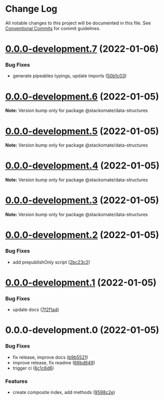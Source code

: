 # Change Log

All notable changes to this project will be documented in this file.
See [Conventional Commits](https://conventionalcommits.org) for commit guidelines.

# [0.0.0-development.7](https://github.com/stackomate/data-structures/compare/@stackomate/data-structures@0.0.0-development.6...@stackomate/data-structures@0.0.0-development.7) (2022-01-06)


### Bug Fixes

* generate pipeables typings, update imports ([50b1c03](https://github.com/stackomate/data-structures/commit/50b1c039c00b1807b8d49b85b96bb1cf22003d6c))





# [0.0.0-development.6](https://github.com/stackomate/data-structures/compare/@stackomate/data-structures@0.0.0-development.5...@stackomate/data-structures@0.0.0-development.6) (2022-01-05)

**Note:** Version bump only for package @stackomate/data-structures





# [0.0.0-development.5](https://github.com/stackomate/data-structures/compare/@stackomate/data-structures@0.0.0-development.4...@stackomate/data-structures@0.0.0-development.5) (2022-01-05)

**Note:** Version bump only for package @stackomate/data-structures





# [0.0.0-development.4](https://github.com/stackomate/data-structures/compare/@stackomate/data-structures@0.0.0-development.3...@stackomate/data-structures@0.0.0-development.4) (2022-01-05)

**Note:** Version bump only for package @stackomate/data-structures





# [0.0.0-development.3](https://github.com/stackomate/data-structures/compare/@stackomate/data-structures@0.0.0-development.2...@stackomate/data-structures@0.0.0-development.3) (2022-01-05)

**Note:** Version bump only for package @stackomate/data-structures





# [0.0.0-development.2](https://github.com/stackomate/data-structures/compare/@stackomate/data-structures@0.0.0-development.1...@stackomate/data-structures@0.0.0-development.2) (2022-01-05)


### Bug Fixes

* add prepublishOnly script ([2bc23c2](https://github.com/stackomate/data-structures/commit/2bc23c27cc4031213dd9223039c1559c4495c2ea))





# [0.0.0-development.1](https://github.com/stackomate/data-structures/compare/@stackomate/data-structures@0.0.0-development.0...@stackomate/data-structures@0.0.0-development.1) (2022-01-05)


### Bug Fixes

* update docs ([7f2f1ad](https://github.com/stackomate/data-structures/commit/7f2f1ad4aeab8d56f31f625f773d6d0df3c54d4b))





# 0.0.0-development.0 (2022-01-05)


### Bug Fixes

* fix release, improve docs ([b9b5521](https://github.com/stackomate/data-structures/commit/b9b5521913798c7755fce307353390afba25a78e))
* improve release, fix readme ([66bd849](https://github.com/stackomate/data-structures/commit/66bd84941dd9cb8edddc4607af0d8056bebe5762))
* trigger ci ([6c1c6d6](https://github.com/stackomate/data-structures/commit/6c1c6d6ba5af66a049e1c7f491d365bfc197a5ba))


### Features

* create composite index, add methods ([9598c2e](https://github.com/stackomate/data-structures/commit/9598c2ec6094c4e2b611054c29b3dc5c00a1c679))
